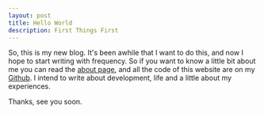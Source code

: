 ```yaml
---
layout: post
title: Hello World
description: First Things First
---
```


So, this is my new blog. It's been awhile that I want to do this, and now I hope to start writing with frequency. So if you want to know a little bit about me you can read the [about page](/about), and all the code of this website are on my [Github](https://github.com/iagodahlem/iagodahlem.github.io). I intend to write about development, life and a little about my experiences.

Thanks, see you soon.
